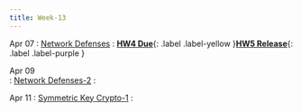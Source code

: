 ```yaml
---
title: Week-13
---
```


Apr 07 
: [Network Defenses]()
  :  [**HW4 Due**](#){: .label .label-yellow }[**HW5 Release**](#){: .label .label-purple }


Apr 09  
: [Network Defenses-2]()
  : 

Apr 11 
: [Symmetric Key Crypto-1]()
  : 


